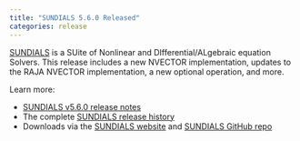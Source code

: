 ```yaml
---
title: "SUNDIALS 5.6.0 Released"
categories: release
---
```


[SUNDIALS](https://github.com/LLNL/sundials) is a SUite of Nonlinear and DIfferential/ALgebraic equation Solvers. This release includes a new NVECTOR implementation, updates to the RAJA NVECTOR implementation, a new optional operation, and more.

Learn more:

- [SUNDIALS v5.6.0 release notes](https://github.com/LLNL/sundials/releases/tag/v5.6.0)
- The complete [SUNDIALS release history](https://computing.llnl.gov/projects/sundials/release-history)
- Downloads via the [SUNDIALS website](https://computing.llnl.gov/projects/sundials) and [SUNDIALS GitHub repo](https://github.com/LLNL/sundials)
